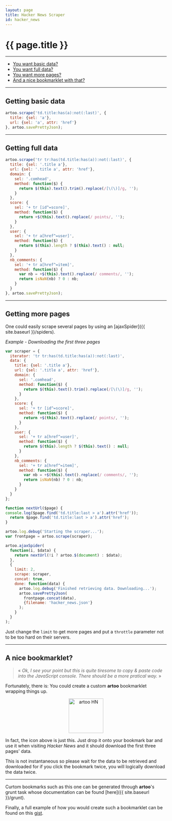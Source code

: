 ```yaml
---
layout: page
title: Hacker News Scraper
id: hacker_news
---
```


# {{ page.title }}

---

* [You want basic data?](#basic)
* [You want full data?](#full)
* [You want more pages?](#more)
* [And a nice bookmarklet with that?](#nice-bookmarklet)

---

<h2 id="basic">Getting basic data</h2>

```js
artoo.scrape('td.title:has(a):not(:last)', {
  title: {sel: 'a'},
  url: {sel: 'a', attr: 'href'}
}, artoo.savePrettyJson);
```

---

<h2 id="full">Getting full data</h2>

```js
artoo.scrape('tr tr:has(td.title:has(a)):not(:last)', {
  title: {sel: '.title a'},
  url: {sel: '.title a', attr: 'href'},
  domain: {
    sel: '.comhead',
    method: function($) {
      return $(this).text().trim().replace(/[\(\)]/g, '');
    }
  },
  score: {
    sel: '+ tr [id^=score]',
    method: function($) {
      return +$(this).text().replace(/ points/, '');
    }
  },
  user: {
    sel: '+ tr a[href^=user]',
    method: function($) {
      return $(this).length ? $(this).text() : null;
    }
  },
  nb_comments: {
    sel: '+ tr a[href^=item]',
    method: function($) {
      var nb = +$(this).text().replace(/ comments/, '');
      return isNaN(nb) ? 0 : nb;
    }
  }
}, artoo.savePrettyJson);
```

---

<h2 id="more">Getting more pages</h2>
One could easily scrape several pages by using an [ajaxSpider]({{ site.baseurl }}/spiders).

*Example - Downloading the first three pages*

```js
var scraper = {
  iterator: 'tr tr:has(td.title:has(a)):not(:last)',
  data: {
    title: {sel: '.title a'},
    url: {sel: '.title a', attr: 'href'},
    domain: {
      sel: '.comhead',
      method: function($) {
        return $(this).text().trim().replace(/[\(\)]/g, '');
      }
    },
    score: {
      sel: '+ tr [id^=score]',
      method: function($) {
        return +$(this).text().replace(/ points/, '');
      }
    },
    user: {
      sel: '+ tr a[href^=user]',
      method: function($) {
        return $(this).length ? $(this).text() : null;
      }
    },
    nb_comments: {
      sel: '+ tr a[href^=item]',
      method: function($) {
        var nb = +$(this).text().replace(/ comments/, '');
        return isNaN(nb) ? 0 : nb;
      }
    }
  }
};

function nextUrl($page) {
console.log($page.find('td.title:last > a').attr('href'));
  return $page.find('td.title:last > a').attr('href');
}

artoo.log.debug('Starting the scraper...');
var frontpage = artoo.scrape(scraper);

artoo.ajaxSpider(
  function(i, $data) {
    return nextUrl(!i ? artoo.$(document) : $data);
  },
  {
    limit: 2,
    scrape: scraper,
    concat: true,
    done: function(data) {
      artoo.log.debug('Finished retrieving data. Downloading...');
      artoo.savePrettyJson(
        frontpage.concat(data),
        {filename: 'hacker_news.json'}
      );
    }
  }
);
```

Just change the `limit` to get more pages and put a `throttle` parameter not to be too hard on their servers.

---

<h2 id="nice-bookmarklet">A nice bookmarklet?</h2>

> &laquo; *Ok, I see your point but this is quite tiresome to copy & paste code into the JavaScript console. There should be a more pratical way.* &raquo;

Fortunately, there is: You could create a custom **artoo** bookmarklet wrapping things up.

<p align="center">
  <a href='{{ site.bookmarklets.hackernews }}' id='bookmarklet'>
    <img alt="artoo HN" width="108" height="108" src="{{ site.baseurl }}/public/img/hackernews.png" />
  </a>
</p>

In fact, the icon above is just this. Just drop it onto your bookmark bar and use it when visiting *Hacker News* and it should download the first three pages' data.

This is not instantaneous so please wait for the data to be retrieved and downloaded for if you click the bookmark twice, you will logically download the data twice.

---

Curtom bookmarks such as this one can be generated through **artoo**'s grunt task whose documentation can be found [here]({{ site.baseurl }}/grunt).

Finally, a full example of how you would create such a bookmarklet can be found on this [gist](https://gist.github.com/Yomguithereal/5d792d88ad6f1fe7c15d).
